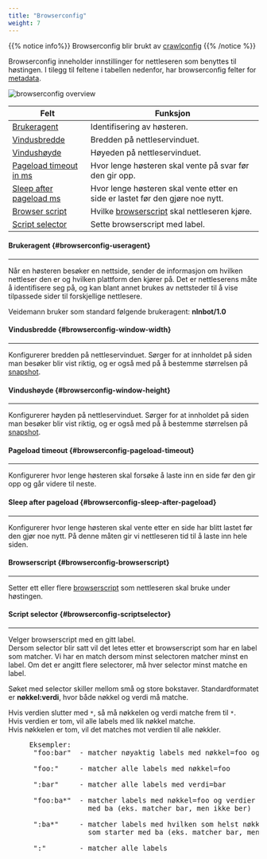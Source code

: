 ```yaml
---
title: "Browserconfig"
weight: 7
---
```


{{% notice info%}}
Browserconfig blir brukt av [crawlconfig](../crawlconfig)
{{% /notice %}}  


Browserconfig inneholder innstillinger for nettleseren som benyttes til høstingen. I tilegg til feltene i tabellen
nedenfor, har browserconfig  felter for [metadata](../#veidemann-meta).


![browserconfig overview](/veidemann/docs/img/browserconfig/veidemann_dashboard_browserconfig_overview.png)


 Felt                                                          | Funksjon
---------------------------------------------------------------|-----------------------------------------------------------------------------
[Brukeragent](#browserconfig-useragent)                        | Identifisering av høsteren.
[Vindusbredde](#browserconfig-window-width)                    | Bredden på nettleservinduet.
[Vindushøyde](#browserconfig-window-height)                    | Høyeden på nettleservinduet.
[Pageload timeout in ms](#browserconfig-pageload-timeout)      | Hvor lenge høsteren skal vente på svar før den gir opp.
[Sleep after pageload ms](#browserconfig-sleep-after-pageload) | Hvor lenge høsteren skal vente etter en side er lastet før den gjøre noe nytt.
[Browser script](#browserconfig-browserscript)                 | Hvilke [browserscript](../browserscript) skal nettleseren kjøre.
[Script selector](#browserconfig-scriptselector)               | Sette browserscript med label.  


#### Brukeragent {#browserconfig-useragent}
-------------------------------------------

Når en høsteren besøker en nettside, sender de informasjon om hvilken nettleser den er og 
hvilken plattform den kjører på. Det er nettleserens måte å identifisere seg på, og kan blant annet brukes av
nettsteder til å vise tilpassede sider til forskjellige nettlesere.

Veidemann bruker som standard følgende brukeragent: **nlnbot/1.0**

#### Vindusbredde {#browserconfig-window-width}
-----------------------------------------------
Konfigurerer bredden på nettleservinduet. Sørger for at innholdet på siden man besøker blir vist riktig, og er også med
på å bestemme størrelsen på [snapshot](../crawlconfig/#crawlconfig-create-snapshot). 


#### Vindushøyde {#browserconfig-window-height}
-----------------------------------------------
Konfigurerer høyden på nettleservinduet. Sørger for at innholdet på siden man besøker blir vist riktig, og er også med
på å bestemme størrelsen på [snapshot](../crawlconfig/#crawlconfig-create-snapshot).


#### Pageload timeout {#browserconfig-pageload-timeout}
-------------------------------------------------------
Konfigurerer hvor lenge høsteren skal forsøke å laste inn en side før den gir opp og går videre til neste.

#### Sleep after pageload {#browserconfig-sleep-after-pageload}
-----------------------------------------------------------------
Konfigurerer hvor lenge høsteren skal vente etter en side har blitt lastet før den gjør noe nytt. På denne måten gir vi
nettleseren tid til å laste inn hele siden.

#### Browserscript {#browserconfig-browserscript}
--------------------------------------------------
Setter ett eller flere [browserscript](../browserscript) som nettleseren skal bruke under høstingen. 

#### Script selector {#browserconfig-scriptselector}
----------------------------------------------------

Velger browserscript med en gitt label.  
Dersom selector blir satt vil det letes etter et browserscript som har en label som matcher.
Vi har en match dersom minst selectoren matcher minst en label. Om det er angitt flere selectorer, må hver selector
minst matche en label.  

Søket med selector skiller mellom små og store bokstaver. Standardformatet er **nøkkel:verdi**, 
hvor både nøkkel og verdi må matche.

Hvis verdien slutter med <code>&ast;</code>, så må nøkkelen og verdi matche frem til <code>&ast;</code>.  
Hvis verdien er tom, vil alle labels med lik nøkkel matche.  
Hvis nøkkelen er tom, vil det matches mot verdien til alle nøkkler.

<pre>
     Eksempler:  
      "foo:bar"  - matcher nøyaktig labels med nøkkel=foo og verdi=bar  
        
      "foo:"     - matcher alle labels med nøkkel=foo  
        
      ":bar"     - matcher alle labels med verdi=bar  
        
      "foo:ba*"  - matcher labels med nøkkel=foo og verdier som starter 
                   med ba (eks. matcher bar, men ikke ber)  
                     
      ":ba*"     - matcher labels med hvilken som helst nøkkel og verdier 
                   som starter med ba (eks. matcher bar, men ikke ber)  
                     
      ":"        - matcher alle labels
</pre>
